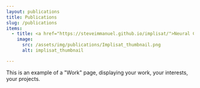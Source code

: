 ```yaml
---
layout: publications
title: Publications
slug: /publications
items:
  - title: <a href="https://steveimmanuel.github.io/implisat/">Neural Compression for Multispectral Satellite Images</a>
    image:
      src: /assets/img/publications/Implisat_thumbnail.png
      alt: implisat_thumbnail

---
```


This is an example of a "Work" page, displaying your work, your interests, your projects.
<br />
<br />